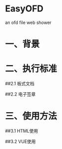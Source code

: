 # EasyOFD
 an ofd file web shower

# 一、背景

# 二、执行标准

##2.1 板式文档

##2.2 电子签章

# 三、使用方法  
##3.1 HTML使用

##3.2 VUE使用
